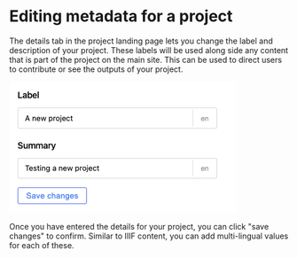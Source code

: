 # Editing metadata for a project

The details tab in the project landing page lets you change the label and description of your project. These labels will be used along side any content that is part of the project on the main site. This can be used to direct users to contribute or see the outputs of your project.

![](<../../.gitbook/assets/Screenshot 2022-03-01 at 10.27.09.png>)

Once you have entered the details for your project, you can click "save changes" to confirm. Similar to IIIF content, you can add multi-lingual values for each of these.
